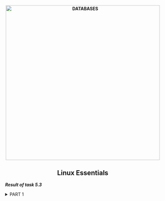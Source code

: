 <h4 align="center"> 
  <img alt="DATABASES" src="https://commons.bmstu.wiki/images/b/be/Linux-3_6.png" width="500"> 
</h4>
<h2 align="center"> Linux Essentials </h2>

***Result of task 5.3*** <br>

<details><summary>PART 1</summary><br>
1. How many states could has a process in Linux? <br> 
In Linux, a process is an instance of executing a program or command. While these processes exist, they’ll be in one of the five possible states:

```  
Running or Runnable (R)
Uninterruptible Sleep (D)
Interruptable Sleep (S)
Stopped (T)
Zombie (Z)
```
  1) When a new process is started, it’ll be placed into the running or runnable state. In the running state, the process takes up a CPU core to execute its code and logic.
  2) There are two different sleeping states: the uninterruptible sleeping state (D) and the interruptible sleeping state (S). 
The uninterruptible sleeping state will only wait for the resources to be available before it transit into a runnable state, and it doesn’t react to any signals. 
On the other hand, the interruptible sleeping state (s) will react to signals and the availability of resources.
  3) From a running or runnable state, we could put a process into the stopped state (T) using the SIGSTOP or SIGTSTP signals. 
  4) When a process has completed its execution or is terminated, it’ll send the SIGCHLD signal to the parent process and go into the zombie state.<br>

Here are the different values that the s, stat and state output specifiers (header "STAT" or "S") will display to describe the state of a process:
  
```
               D    uninterruptible sleep (usually IO)
               I    Idle kernel thread
               R    running or runnable (on run queue)
               S    interruptible sleep (waiting for an event to
                    complete)
               T    stopped by job control signal
               t    stopped by debugger during the tracing
               W    paging (not valid since the 2.6.xx kernel)
               X    dead (should never be seen)
               Z    defunct ("zombie") process, terminated but not
                    reaped by its parent
```

For BSD formats and when the stat keyword is used, additional characters may be displayed:
  
```
               <    high-priority (not nice to other users)
               N    low-priority (nice to other users)
               L    has pages locked into memory (for real-time and
                    custom IO)
               s    is a session leader
               l    is multi-threaded (using CLONE_THREAD, like NPTL
                    pthreads do)
               +    is in the foreground process group
```
  
  <img alt="" src="https://github.com/zinchenko-ihor/DevOps_online_Kyiv_2021Q4/blob/master/m5/Task5.3/IMG/Part1/ps.png"><br>
  
2. Examine the pstree command. Make output (highlight) the chain (ancestors) of the current process. <br>
Pstree command in Linux that shows the running processes as a tree which is a more convenient way to display the processes hierarchy and makes the output more visually appealing. The root of the tree is either init or the process with the given pid.<br>
  The top/main item in the tree is the parent process of all system processes. In this example, the systemd is the first process to start at boot.
pstree concatenates identical branches by enclosing them in square brackets and adding an integer to them representing the number of branches. This makes the conclusion more stable and visually appealing.<br>
  
  OPTIONS:
```
       -a     Show command line arguments.  If the command line of a
              process is swapped out, that process is shown in
              parentheses.  -a implicitly disables compaction for
              processes but not threads.
       -A     Use ASCII characters to draw the tree.
       -c     Disable compaction of identical subtrees.  By default,
              subtrees are compacted whenever possible.
       -C     Color the process name by given attribute. Currently
              pstree only accepts the value age which colors by process
              age.  Processes newer than 60 seconds are green, newer
              than an hour yellow and the remaining red.
       -g     Show PGIDs.  Process Group IDs are shown as decimal
              numbers in parentheses after each process name.  If both
              PIDs and PGIDs are displayed then PIDs are shown first.
       -G     Use VT100 line drawing characters.
       -h     Highlight the current process and its ancestors.  This is
              a no-op if the terminal doesn't support highlighting or if
              neither the current process nor any of its ancestors are
              in the subtree being shown.
       -H     Like -h, but highlight the specified process instead.
              Unlike with -h, pstree fails when using -H if highlighting
              is not available.
       -l     Display long lines.  By default, lines are truncated to
              either the COLUMNS environment variable or the display
              width.  If neither of these methods work, the default of
              132 columns is used.
       -n     Sort processes with the same parent by PID instead of by
              name.  (Numeric sort.)
       -N     Show individual trees for each namespace of the type
              specified.  The available types are: ipc, mnt, net, pid,
              time, user, uts.  Regular users don't have access to other
              users' processes information, so the output will be
              limited.
       -p     Show PIDs.  PIDs are shown as decimal numbers in
              parentheses after each process name.  -p implicitly
              disables compaction.
       -s     Show parent processes of the specified process.
       -S     Show namespaces transitions.  Like -N, the output is
              limited when running as a regular user.
       -t     Show full names for threads when available.
       -T     Hide threads and only show processes.
       -u     Show uid transitions.  Whenever the uid of a process
              differs from the uid of its parent, the new uid is shown
              in parentheses after the process name.
       -U     Use UTF-8 (Unicode) line drawing characters.  Under Linux
              1.1-54 and above, UTF-8 mode is entered on the console
              with echo -e ' 33%8' and left with echo -e ' 33%@'.
       -V     Display version information.
       -Z     Show the current security attributes of the process. For
              SELinux systems this will be the security context.
```
  
  <img alt="" src="https://github.com/zinchenko-ihor/DevOps_online_Kyiv_2021Q4/blob/master/m5/Task5.3/IMG/Part1/pstree.png"><br>
  <img alt="" src="https://github.com/zinchenko-ihor/DevOps_online_Kyiv_2021Q4/blob/master/m5/Task5.3/IMG/Part1/pstree1.png"><br>
  <img alt="" src="https://github.com/zinchenko-ihor/DevOps_online_Kyiv_2021Q4/blob/master/m5/Task5.3/IMG/Part1/pstree2.png"><br>
  <img alt="" src="https://github.com/zinchenko-ihor/DevOps_online_Kyiv_2021Q4/blob/master/m5/Task5.3/IMG/Part1/pstree3.png"><br>
  
3. What is a proc file system? <br>
  Procfs is a special filesystem used on UNIX-like operating systems. Allows you to access information from the kernel about system processes. Required to execute commands such as ps, w, top. It is usually mounted on / proc. procfs creates a two-level representation of processspaces. At the top level, processes are directories named according to their pid. Also at the top level is a link to the directory corresponding to the process that is executing the request; it can have a different name on different operating systems (curproc on FreeBSD, self on Linux). <br>
  Proc file system (procfs) is virtual file system created on fly when system boots and is dissolved at time of system shut down.
It contains useful information about the processes that are currently running, it is regarded as control and information center for kernel.
The proc file system also provides communication medium between kernel space and user space.<br>
If you list the directories, you will find that for each PID of a process there is dedicated directory.
You can check directories only on terminal using:
  
```
  ls /proc
```
  <img alt="" src="https://github.com/zinchenko-ihor/DevOps_online_Kyiv_2021Q4/blob/master/m5/Task5.3/IMG/Part1/ls_proc.png"><br>
  
4. 
  


